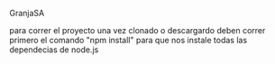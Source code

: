 G r a n j a S A 

para correr el proyecto una vez clonado o descargardo deben correr primero el comando "npm install" para que nos instale todas las dependecias de node.js
 
 
